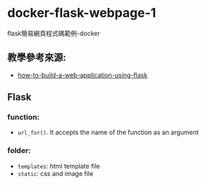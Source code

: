 # docker-flask-webpage-1
flask簡易網頁程式碼範例-docker

## 教學參考來源:
* [how-to-build-a-web-application-using-flask](https://www.freecodecamp.org/news/how-to-build-a-web-application-using-flask-and-deploy-it-to-the-cloud-3551c985e492/)

## Flask 

### function:
* `url_for()`. It accepts the name of the function as an argument
### folder:
* `templates`: html template file
* `static`: css and image file